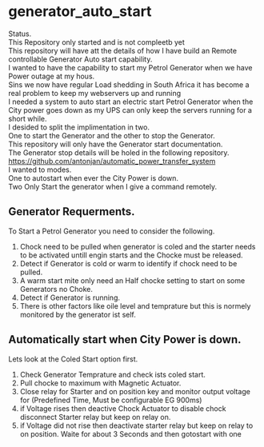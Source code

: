 # generator_auto_start
Status.<br>
This Repository only started and is not compleetb yet<br>
This repository will have att the details of how I have build an Remote controllable Generator Auto start capability.<br>
I wanted to have the capability to start my Petrol Generator when we have Power outage at my hous.<br>
Sins we now have regular Load shedding in South Africa it has become a real problem to keep my webservers up and running<br>
I needed a system to auto start an electric start Petrol Generator when the City power goes down as my UPS can only keep the servers running for a short while.<br>
I desided to split the implimentation in two.<br>
One to start the Generator and the other to stop the Generator.<br>
This repository will only have the Generator start documentation.<br>
The Generator stop details will be holed in the following repository. https://github.com/antonjan/automatic_power_transfer_system <br>
I wanted to modes.<br>
One to autostart when ever the City Power is down.<br>
Two Only Start the generator when I give a command remotely.<br>
## Generator Requerments.
To Start a Petrol Generator you need to consider the following.<br>
1) Chock need to be pulled when generator is coled and the starter needs to be activated untill engin starts and the Chocke must be released.
2) Detect if Generator is cold or warm to identify if chock need to be pulled.<br>
3) A warm start mite only need an Half chocke setting to start on some Generators no Choke.
4) Detect if Generator is running.
5) There is other factors like oile level and temprature but this is normely monitored by the generator ist self.

## Automatically start when City Power is down.

Lets look at the Coled Start option first.<br>
1) Check Generator Temprature and check ists coled start.<br>
2) Pull chocke to maximum with Magnetic Actuator.<br>
3) Close relay for Starter and on position key and monitor output voltage for (Predefined Time, Must be configurable EG 900ms)
4) if Voltage rises then deactive Chock Actuator to disable chock disconnect Starter relay but keep on relay on.
5) if Voltage did not rise then deactivate starter relay but keep on relay to on position. Waite for about 3 Seconds and then gotostart with one<br>
